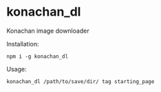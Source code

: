 # konachan_dl
Konachan image downloader

Installation:

``npm i -g konachan_dl``

Usage:

``konachan_dl /path/to/save/dir/ tag starting_page``

